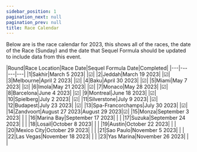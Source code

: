 ```yaml
---
sidebar_position: 1
pagination_next: null
pagination_prev: null
title: Race Calendar
---
```


Below are is the race calendar for 2023, this shows all of the races, the date of the Race (Sunday) and the date that Sequel Formula should be updated to include data from this event.

|Round|Race Location|Race Date|Sequel Formula Date|Completed|
|---|---|---|---|
|1|Sakhir|March 5 2023|   |☑|
|2|Jeddah|March 19 2023|   |☑|
|3|Melbourne|April 2 2023|   |☑|
|4|Baku|April 30 2023|   |☑|
|5|Miami|May 7 2023|   |☑|
|6|Imola|May 21 2023|   |☑|
|7|Monaco|May 28 2023|   |☑|
|8|Barcelona|June 4 2023|   |☑|
|9|Montreal|June 18 2023|   |☑|
|10|Spielberg|July 2 2023|   |☑|
|11|Silverstone|July 9 2023|   |☑|
|12|Budapest|July 23 2023|   |☑|
|13|Spa-Francorchamps|July 30 2023|   |☑|
|14|Zandvoort|August 27 2023|August 29 2023|☑|
|15|Monza|September 3 2023|   |   |
|16|Marina Bay|September 17 2023|   |   |
|17|Suzuka|September 24 2023|   |   |
|18|Losail|October 8 2023|   |   |
|19|Austin|October 22 2023|   |   |
|20|Mexico City|October 29 2023|   |   |
|21|Sao Paulo|November 5 2023|   |   |
|22|Las Vegas|November 18 2023|   |   |
|23|Yas Marina|November 26 2023|   |   |